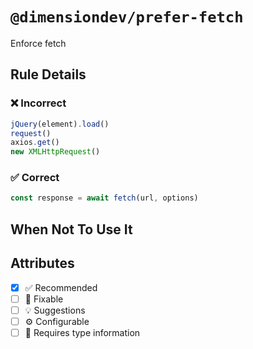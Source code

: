 <!-- begin title -->

# `@dimensiondev/prefer-fetch`

Enforce fetch

<!-- end title -->

## Rule Details

### :x: Incorrect

```ts
jQuery(element).load()
request()
axios.get()
new XMLHttpRequest()
```

### :white_check_mark: Correct

```ts
const response = await fetch(url, options)
```

## When Not To Use It

## Attributes

<!-- begin attributes -->

- [x] :white_check_mark: Recommended
- [ ] :wrench: Fixable
- [ ] :bulb: Suggestions
- [ ] :gear: Configurable
- [ ] :thought_balloon: Requires type information

<!-- end attributes -->
